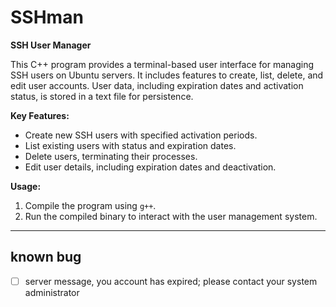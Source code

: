 # SSHman

**SSH User Manager**

This C++ program provides a terminal-based user interface for managing SSH users on Ubuntu servers. It includes features to create, list, delete, and edit user accounts. User data, including expiration dates and activation status, is stored in a text file for persistence.

**Key Features:**
- Create new SSH users with specified activation periods.
- List existing users with status and expiration dates.
- Delete users, terminating their processes.
- Edit user details, including expiration dates and deactivation.

**Usage:**
1. Compile the program using `g++`.
2. Run the compiled binary to interact with the user management system.

---

## known bug

 - [ ] server message, you account has expired; please contact your system administrator
